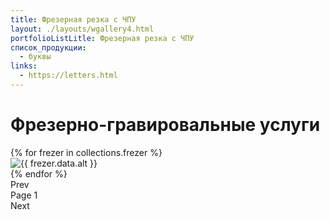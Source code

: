 ```yaml
---
title: Фрезерная резка с ЧПУ
layout: ./layouts/wgallery4.html
portfolioListLitle: Фрезерная резка с ЧПУ
список_продукции:
  - буквы
links:
  - https://letters.html
---
```


<h1>Фрезерно-гравировальные услуги
</h1>

<div class="portfolio_works_container">
<div class="portfolio_works__grid4">
{% for frezer in collections.frezer %}
<div
class="portfolio_works_wrapper"
data-name="{{ frezer.data.name }}"
data-description="{{ frezer.data.description }}"
>
<div class="portfolio_works_imgcontainer">
<img src="{{ frezer.data.img }}" alt="{{ frezer.data.alt }}" />
</div>
</div>
{% endfor %}
</div>
</div>
<div class="pagination">
<div class="pagination-prev4">Prev</div>
<div class="pagination-page">
Page <span class="pagination-page-num4">1</span>
</div>
<div class="pagination-next4">Next</div>
</div>
